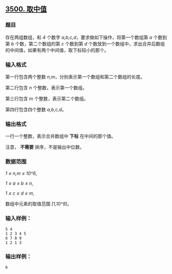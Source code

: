 ## [3500. 取中值](https://www.acwing.com/problem/content/3503/)

### 题目

存在两组数组，和 *4* 个数字 *a,b,c,d*，要求做如下操作，将第一个数组第 *a* 个数到第 *b* 个数，第二个数组的第 *c* 个数到第 *d* 个数放到一个数组中，求出合并后数组的中间值，如果有两个中间值，取下标较小的那个。

### 输入格式

第一行包含两个整数 *n,m*，分别表示第一个数组和第二个数组的长度。

第二行包含 *n* 个整数，表示第一个数组。

第三行包含 *m* 个整数，表示第二个数组。

第四行包含四个整数 *a,b,c,d*。

### 输出格式

一行一个整数，表示合并数组中 **下标** 在中间的那个值。

注意， **不需要** 排序，不是输出中位数。

### 数据范围

*1 ≤ n,m ≤ 10^6*,

*1 ≤ a ≤ b ≤ n*,

*1 ≤ c ≤ d ≤ m*,

数组中元素的取值范围 *[1,10^9]*。

### 输入样例：

```
5 4
1 2 3 4 5
6 7 8 9
1 2 1 3
```

### 输出样例：

```
6
```
